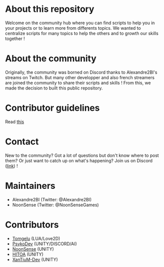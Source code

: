 # About this repository

Welcome on the community hub where you can find scripts to help you in your projects or to learn more from differents topics. We wanted to centralize scripts for many topics to help the others and to growth our skills together ! 

# About the community

Originally, the community was borned on Discord thanks to Alexandre2BI's streams on Twitch. 
But many other developper and also french streamers are joined the community to share their scripts and skills ! From this, we made the decision to built this public repository.  

# Contributor guidelines

Read [this](https://github.com/alex1600/kiwi-dev/blob/master/CONTRIBUTING.md)

# Contact

New to the community? Got a lot of questions but don't know where to post them? Or just want to catch up on what's happening? Join us on Discord ([link](https://discord.gg/dRcckNrqeu)) !

# Maintainers 

- Alexandre2BI (Twitter: @Alexandre2BI)
- NoonSense (Twitter: @NoonSenseGames)

# Contributors

- [Tomgelu](https://github.com/tomgelu) (LUA/Love2D)
- [PsykoDev](https://github.com/PsykoDev) (UNITY/DISCORD/AI)
- [NoonSense](https://github.com/NoonSense) (UNITY)
- [HITOA](https://github.com/HITOA) (UNITY)
- [XanTiuM-Dev](https://github.com/XanTiuM-Dev) (UNITY)
